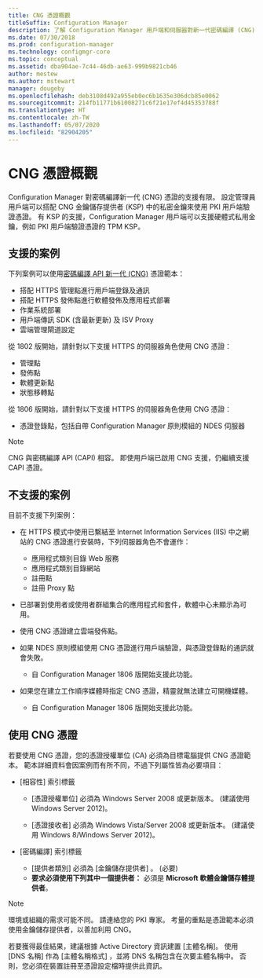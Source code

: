 ```yaml
---
title: CNG 憑證概觀
titleSuffix: Configuration Manager
description: 了解 Configuration Manager 用戶端和伺服器對新一代密碼編譯 (CNG) 憑證的支援。
ms.date: 07/30/2018
ms.prod: configuration-manager
ms.technology: configmgr-core
ms.topic: conceptual
ms.assetid: dba904ae-7c44-46db-ae63-999b9821cb46
author: mestew
ms.author: mstewart
manager: dougeby
ms.openlocfilehash: deb3108d492a955eb0ec6b1635e306dcb85e0062
ms.sourcegitcommit: 214fb11771b61008271c6f21e17ef4d45353788f
ms.translationtype: HT
ms.contentlocale: zh-TW
ms.lasthandoff: 05/07/2020
ms.locfileid: "82904205"
---
```

# <a name="cng-certificates-overview"></a>CNG 憑證概觀
<!-- 1356191 --> 

Configuration Manager 對密碼編譯新一代 (CNG) 憑證的支援有限。 設定管理員用戶端可以搭配 CNG 金鑰儲存提供者 (KSP) 中的私密金鑰來使用 PKI 用戶端驗證憑證。 有 KSP 的支援，Configuration Manager 用戶端可以支援硬體式私用金鑰，例如 PKI 用戶端驗證憑證的 TPM KSP。

## <a name="supported-scenarios"></a>支援的案例
下列案例可以使用[密碼編譯 API 新一代 (CNG)](https://docs.microsoft.com/windows/win32/seccng/cng-features) 憑證範本：

- 搭配 HTTPS 管理點進行用戶端登錄及通訊   
- 搭配 HTTPS 發佈點進行軟體發佈及應用程式部署   
- 作業系統部署  
- 用戶端傳訊 SDK (含最新更新) 及 ISV Proxy   
- 雲端管理閘道設定  

從 1802 版開始，請針對以下支援 HTTPS 的伺服器角色使用 CNG 憑證： <!-- 1357314 -->   
- 管理點
- 發佈點
- 軟體更新點
- 狀態移轉點     

從 1806 版開始，請針對以下支援 HTTPS 的伺服器角色使用 CNG 憑證：

- 憑證登錄點，包括自帶 Configuration Manager 原則模組的 NDES 伺服器 <!--1357314-->

> [!NOTE]
> CNG 與密碼編譯 API (CAPI) 相容。 即使用戶端已啟用 CNG 支援，仍繼續支援 CAPI 憑證。

## <a name="unsupported-scenarios"></a>不支援的案例

目前不支援下列案例：

- 在 HTTPS 模式中使用已繫結至 Internet Information Services (IIS) 中之網站的 CNG 憑證進行安裝時，下列伺服器角色不會運作： 
    - 應用程式類別目錄 Web 服務
    - 應用程式類別目錄網站
    - 註冊點  
    - 註冊 Proxy 點  

- 已部署到使用者或使用者群組集合的應用程式和套件，軟體中心未顯示為可用。

- 使用 CNG 憑證建立雲端發佈點。

- 如果 NDES 原則模組使用 CNG 憑證進行用戶端驗證，與憑證登錄點的通訊就會失敗。 
    - 自 Configuration Manager 1806 版開始支援此功能。

- 如果您在建立工作順序媒體時指定 CNG 憑證，精靈就無法建立可開機媒體。
    - 自 Configuration Manager 1806 版開始支援此功能。

## <a name="to-use-cng-certificates"></a>使用 CNG 憑證

若要使用 CNG 憑證，您的憑證授權單位 (CA) 必須為目標電腦提供 CNG 憑證範本。 範本詳細資料會因案例而有所不同，不過下列屬性皆為必要項目：

- [相容性]  索引標籤

    - [憑證授權單位]  必須為 Windows Server 2008 或更新版本。 (建議使用 Windows Server 2012)。

    - [憑證接收者]  必須為 Windows Vista/Server 2008 或更新版本。 (建議使用 Windows 8/Windows Server 2012)。

- [密碼編譯]  索引標籤

    - [提供者類別]  必須為 [金鑰儲存提供者]  。 (必要)
    - **要求必須使用下列其中一個提供者：** 必須是 **Microsoft 軟體金鑰儲存體提供者**。 

> [!NOTE]
> 環境或組織的需求可能不同。 請連絡您的 PKI 專家。 考量的重點是憑證範本必須使用金鑰儲存提供者，以善加利用 CNG。

若要獲得最佳結果，建議根據 Active Directory 資訊建置 [主體名稱]。 使用 [DNS 名稱] 作為 [主體名稱格式]  ，並將 DNS 名稱包含在次要主體名稱中。 否則，您必須在裝置註冊至憑證設定檔時提供此資訊。
